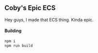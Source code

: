 ## Coby's Epic ECS

Hey guys, I made that ECS thing. Kinda epic.

#### Building
```bash
npm i
npm run build
```